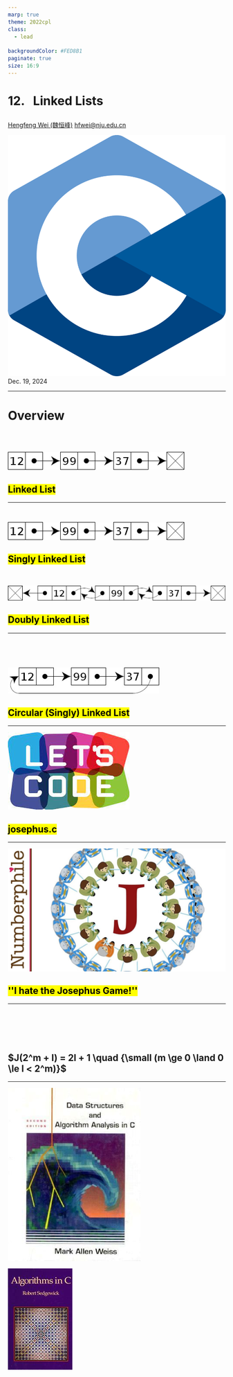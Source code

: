 ```yaml
---
marp: true
theme: 2022cpl
class:
  - lead

backgroundColor: #FED8B1
paginate: true
size: 16:9
---
```

# <p id = "small-caps">12. &nbsp; Linked Lists </p>

[Hengfeng Wei (魏恒峰)](https://hengxin.github.io/)
hfwei@nju.edu.cn

![w:200](figs/C.png)
Dec. 19, 2024

---
# Overview
<br>
<br>

![w:1000](figs/sll.jpg)
## <mark>Linked List</mark>

---
<br>

![w:800](figs/sll.jpg)
## <mark>Singly Linked List</mark>

<br>

![w:1200](figs/dll.jpg)
## <mark>Doubly Linked List</mark>

---
<br>
<br>
<br>

![w:800](figs/cll.jpg)
## <mark>Circular (Singly) Linked List</mark>

---
![w:800](figs/lets-code.jpeg)

## <mark>josephus.c</mark>

---

![w:800](figs/J.jpg)

## <mark>''I hate the Josephus Game!''</mark>

---

<!-- ![w:800](figs/J.jpg) -->
<br>
<br>
<br>
<br>

## $J(2^m + l) = 2l + 1 \quad {\small (m \ge 0 \land 0 \le l < 2^m)}$

---
![bg left w:450](figs/ds-alg-in-c.jfif)

![right w:380](figs/algorithms-in-c.jfif)